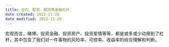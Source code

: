 ```yaml
---
title: 合约、配资、期货等金融杠杆
date created: 2022-11-20
date modified: 2022-11-20
---
```


宏观而言，赌博、投资金融、投资房产、投资爱情等等，都是或多或少动用到了杠杆，其中包含了我们对一件事物的风险率、可控率、收益率的综合理解和判断。